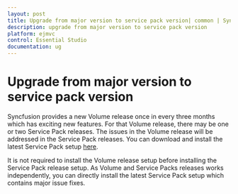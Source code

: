 ```yaml
---
layout: post
title: Upgrade from major version to service pack version| common | Syncfusion
description: upgrade from major version to service pack version
platform: ejmvc
control: Essential Studio
documentation: ug
---
```


# Upgrade from major version to service pack version

Syncfusion provides a new Volume release once in every three months which has exciting new features. For that Volume release, there may be one or two Service Pack releases. The issues in the Volume release will be addressed in the Service Pack releases. You can download and install the latest Service Pack setup [here](https://www.syncfusion.com/downloads/latest-version). 


It is not required to install the Volume release setup before installing the Service Pack release setup. As Volume and Service Packs releases works independently, you can directly install the latest Service Pack setup which contains major issue fixes. 